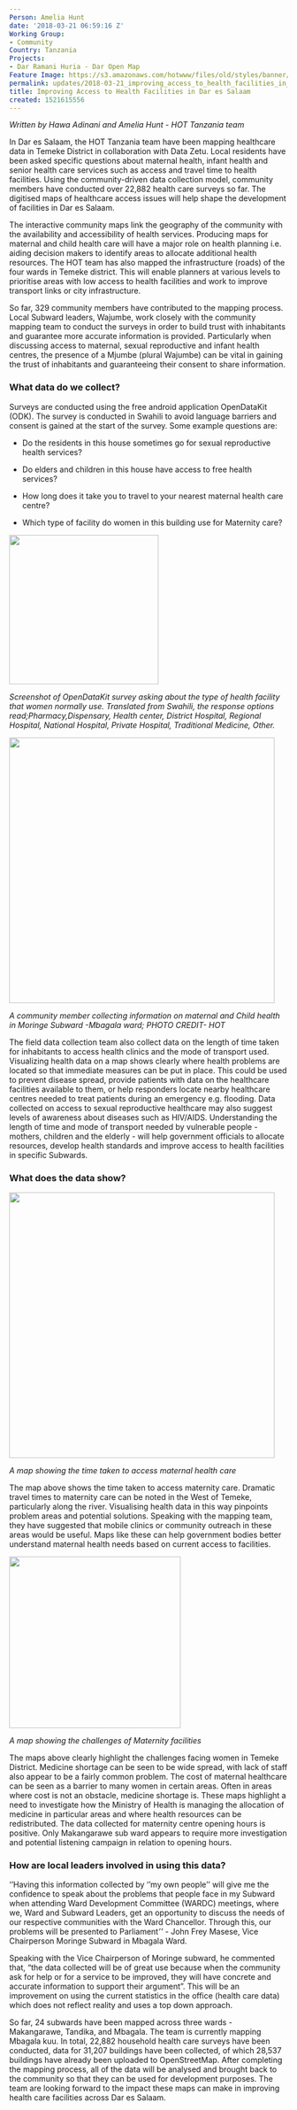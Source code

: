```yaml
---
Person: Amelia Hunt
date: '2018-03-21 06:59:16 Z'
Working Group:
- Community
Country: Tanzania
Projects:
- Dar Ramani Huria - Dar Open Map
Feature Image: https://s3.amazonaws.com/hotwww/files/old/styles/banner/public/Time+to+Maternity+in+Temeke.jpg
permalink: updates/2018-03-21_improving_access_to_health_facilities_in_dar_es_salaam
title: Improving Access to Health Facilities in Dar es Salaam
created: 1521615556
---
```

*Written by Hawa Adinani and Amelia Hunt - HOT Tanzania team*

In Dar es Salaam, the HOT Tanzania team have been mapping healthcare data in Temeke District in collaboration with Data Zetu. Local residents have been asked specific questions about maternal health, infant health and senior health care services such as access and travel time to health facilities. Using the community-driven data collection model, community members have conducted over 22,882 health care surveys so far. The digitised maps of healthcare access issues will help shape the development of facilities in Dar es Salaam.

The interactive community maps link the geography of the community with the availability and accessibility of health services. Producing maps for maternal and child health care will have a major role on health planning i.e. aiding decision makers to identify areas to allocate additional health resources. The HOT team has also mapped the infrastructure (roads) of the four wards in Temeke district. This will enable planners at various levels to prioritise areas with low access to health facilities and work to improve transport links or city infrastructure.

So far, 329 community members have contributed to the mapping process. Local Subward leaders, Wajumbe, work closely with the community mapping team to conduct the surveys in order to build trust with inhabitants and guarantee more accurate information is provided. Particularly when discussing access to maternal, sexual reproductive and infant health centres, the presence of a Mjumbe (plural Wajumbe) can be vital in gaining the trust of inhabitants and guaranteeing their consent to share information.


### What data do we collect?

Surveys are conducted using the free android application OpenDataKit (ODK). The survey is conducted in Swahili to avoid language barriers and consent is gained at the start of the survey. Some example questions are:

  - Do the residents in this house sometimes go for sexual reproductive health services?

  - Do elders and children in this house have access to free health services?

  - How long does it take you to travel to your nearest maternal health care centre?

  - Which type of facility do women in this building use for Maternity care?


<img class="image-large" src="https://s3.amazonaws.com/hotwww/files/old/styles/large/public/HealthODKquestion.jpg" alt="" style="width:270px">

<em style="">Screenshot of OpenDataKit survey asking about the type of health facility that women normally use. Translated from Swahili, the response options read;Pharmacy,Dispensary, Health center, District Hospital, Regional Hospital, National Hospital, Private Hospital, Traditional Medicine, Other.</em>


<img class="image-large" src="https://s3.amazonaws.com/hotwww/files/old/styles/large/public/Community%20Mapping%20Dar%20es%20Salaam%20%282%29.jpg?itok=PpQH4sMR" alt="" style="width:480px">

<em>A community member collecting information on maternal and Child health in Moringe Subward -Mbagala ward; PHOTO CREDIT- HOT</em>

The field data collection team also collect data on the length of time taken for inhabitants to access health clinics and the mode of transport used. Visualizing health data on a map shows clearly where health problems are located so that immediate measures can be put in place. This could be used to prevent disease spread, provide patients with data on the healthcare facilities available to them, or help responders locate nearby healthcare centres needed to treat patients during an emergency e.g. flooding. Data collected on access to sexual reproductive healthcare may also suggest levels of awareness about diseases such as HIV/AIDS. Understanding the length of time and mode of transport needed by vulnerable people - mothers, children and the elderly - will help government officials to allocate resources, develop health standards and improve access to health facilities in specific Subwards.

### What does the data show?

<img class="image-large" src="https://s3.amazonaws.com/hotwww/files/old/styles/large/public/Time%20to%20Maternity%20in%20Temeke.jpg" alt="" style="width:480px;">

<em>A map showing the time taken to access maternal health care</em>

The map above shows the time taken to access maternity care. Dramatic travel times to maternity care can be noted in the West of Temeke, particularly along the river. Visualising health data in this way pinpoints problem areas and potential solutions. Speaking with the mapping team, they have suggested that mobile clinics or community outreach in these areas would be useful. Maps like these can help government bodies better understand maternal health needs based on current access to facilities.


<img class="image-large" src="https://s3.amazonaws.com/hotwww/files/old/styles/large/public/Maternity%20Challenges%20Small%20Multiples.jpg" alt="" style="width:310px;">

<em>A map showing the challenges of Maternity facilities</em>

The maps above clearly highlight the challenges facing women in Temeke District. Medicine shortage can be seen to be wide spread, with lack of staff also appear to be a fairly common problem. The cost of maternal healthcare can be seen as a barrier to many women in certain areas. Often in areas where cost is not an obstacle, medicine shortage is. These maps highlight a need to investigate how the Ministry of Health is managing the allocation of medicine in particular areas and where health resources can be redistributed. The data collected for maternity centre opening hours is positive. Only Makangarawe sub ward appears to require more investigation and potential listening campaign in relation to opening hours.


### How are local leaders involved in using this data?

‘’Having this information collected by ‘’my own people’’ will give me the confidence to speak about the problems that people face in my Subward when attending Ward Development Committee (WARDC) meetings, where we, Ward and Subward Leaders, get an opportunity to discuss the needs of our respective communities with the Ward Chancellor. Through this, our problems will be presented to Parliament<em>’’ - </em>John Frey Masese, Vice Chairperson Moringe Subward in Mbagala Ward.

Speaking with the Vice Chairperson of Moringe subward, he commented that, “the data collected will be of great use because when the community ask for help or for a service to be improved, they will have concrete and accurate information to support their argument”. This will be an improvement on using the current statistics in the office (health care data) which does not reflect reality and uses a top down approach.

So far, 24 subwards have been mapped across three wards - Makangarawe, Tandika, and Mbagala. The team is currently mapping Mbagala kuu. In total, 22,882 household health care surveys have been conducted, data for 31,207 buildings have been collected, of which 28,537 buildings have already been uploaded to OpenStreetMap. After completing the mapping process, all of the data will be analysed and brought back to the community so that they can be used for development purposes. The team are looking forward to the impact these maps can make in improving health care facilities across Dar es Salaam.
